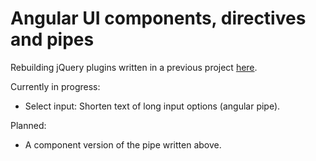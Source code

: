 # Angular UI components, directives and pipes
  
Rebuilding jQuery plugins written in a previous project [here](https://github.com/BumbleB2na/web-dev-suite).  
  
Currently in progress:  
- Select input: Shorten text of long input options (angular pipe).  
  
Planned:  
- A component version of the pipe written above.  
